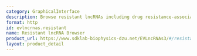 ```yaml
---
category: GraphicalInterface
description: Browse resistant lncRNAs including drug resistance-associated entries
format: http
id: evlncrnas.resistant
name: Resistant lncRNA Browser
product_url: https://www.sdklab-biophysics-dzu.net/EVLncRNAs3/#/resistant
layout: product_detail
---
```

